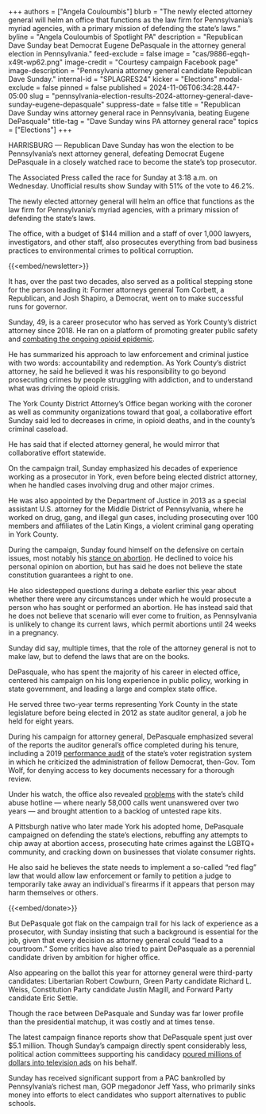+++
authors = ["Angela Couloumbis"]
blurb = "The newly elected attorney general will helm an office that functions as the law firm for Pennsylvania’s myriad agencies, with a primary mission of defending the state’s laws."
byline = "Angela Couloumbis of Spotlight PA"
description = "Republican Dave Sunday beat Democrat Eugene DePasquale in the attorney general election in Pennsylvania."
feed-exclude = false
image = "cas/9886-egqh-x49t-wp62.png"
image-credit = "Courtesy campaign Facebook page"
image-description = "Pennsylvania attorney general candidate Republican Dave Sunday."
internal-id = "SPLAGRES24"
kicker = "Elections"
modal-exclude = false
pinned = false
published = 2024-11-06T06:34:28.447-05:00
slug = "pennsylvania-election-results-2024-attorney-general-dave-sunday-eugene-depasquale"
suppress-date = false
title = "Republican Dave Sunday wins attorney general race in Pennsylvania, beating Eugene DePasquale"
title-tag = "Dave Sunday wins PA attorney general race"
topics = ["Elections"]
+++

HARRISBURG — Republican Dave Sunday has won the election to be Pennsylvania’s next attorney general, defeating Democrat Eugene DePasquale in a closely watched race to become the state’s top prosecutor.

The Associated Press called the race for Sunday at 3:18 a.m. on Wednesday. Unofficial results show Sunday with 51% of the vote to 46.2%.

The newly elected attorney general will helm an office that functions as the law firm for Pennsylvania’s myriad agencies, with a primary mission of defending the state’s laws.

The office, with a budget of $144 million and a staff of over 1,000 lawyers, investigators, and other staff, also prosecutes everything from bad business practices to environmental crimes to political corruption.

{{<embed/newsletter>}}

It has, over the past two decades, also served as a political stepping stone for the person leading it: Former attorneys general Tom Corbett, a Republican, and Josh Shapiro, a Democrat, went on to make successful runs for governor.

Sunday, 49, is a career prosecutor who has served as York County’s district attorney since 2018. He ran on a platform of promoting greater public safety and <a href="https://www.spotlightpa.org/news/2024/10/pennsylvania-election-2024-attorney-general-opioid-epidemic-drugs-prosecute/">combating the ongoing opioid epidemic</a>.

He has summarized his approach to law enforcement and criminal justice with two words: accountability and redemption. As York County’s district attorney, he said he believed it was his responsibility to go beyond prosecuting crimes by people struggling with addiction, and to understand what was driving the opioid crisis.

The York County District Attorney’s Office began working with the coroner as well as community organizations toward that goal, a collaborative effort Sunday said led to decreases in crime, in opioid deaths, and in the county’s criminal caseload.

He has said that if elected attorney general, he would mirror that collaborative effort statewide.

On the campaign trail, Sunday emphasized his decades of experience working as a prosecutor in York, even before being elected district attorney, when he handled cases involving drug and other major crimes.

He was also appointed by the Department of Justice in 2013 as a special assistant U.S. attorney for the Middle District of Pennsylvania, where he worked on drug, gang, and illegal gun cases, including prosecuting over 100 members and affiliates of the Latin Kings, a violent criminal gang operating in York County.

During the campaign, Sunday found himself on the defensive on certain issues, most notably his <a href="https://www.spotlightpa.org/news/2024/10/pennsylvania-election-2024-attorney-general-abortion-eugene-depasquale-dave-sunday/">stance on abortion</a>. He declined to voice his personal opinion on abortion, but has said he does not believe the state constitution guarantees a right to one.

He also sidestepped questions during a debate earlier this year about whether there were any circumstances under which he would prosecute a person who has sought or performed an abortion. He has instead said that he does not believe that scenario will ever come to fruition, as Pennsylvania is unlikely to change its current laws, which permit abortions until 24 weeks in a pregnancy.

Sunday did say, multiple times, that the role of the attorney general is not to make law, but to defend the laws that are on the books.

DePasquale, who has spent the majority of his career in elected office, centered his campaign on his long experience in public policy, working in state government, and leading a large and complex state office.

He served three two-year terms representing York County in the state legislature before being elected in 2012 as state auditor general, a job he held for eight years.

During his campaign for attorney general, DePasquale emphasized several of the reports the auditor general’s office completed during his tenure, including a 2019 <a href="https://www.paauditor.gov/wp-content/uploads/audits-archive/Media/Default/Reports/Department%20of%20State_SURE%20Audit%20Report%2012-19-19.pdf">performance audit</a> of the state’s voter registration system in which he criticized the administration of fellow Democrat, then-Gov. Tom Wolf, for denying access to key documents necessary for a thorough review.

Under his watch, the office also revealed <a href="https://www.paauditor.gov/wp-content/uploads/audits-archive/Media/Default/Reports/Performance%20Audit%20of%20the%20PA%20Department%20of%20Human%20Services%20-%20ChildLine.pdf">problems</a> with the state’s child abuse hotline — where nearly 58,000 calls went unanswered over two years — and brought attention to a backlog of untested rape kits.

A Pittsburgh native who later made York his adopted home, DePasquale campaigned on defending the state’s elections, rebuffing any attempts to chip away at abortion access, prosecuting hate crimes against the LGBTQ\+ community, and cracking down on businesses that violate consumer rights.

He also said he believes the state needs to implement a so-called “red flag” law that would allow law enforcement or family to petition a judge to temporarily take away an individual&#39;s firearms if it appears that person may harm themselves or others.

{{<embed/donate>}}

But DePasquale got flak on the campaign trail for his lack of experience as a prosecutor, with Sunday insisting that such a background is essential for the job, given that every decision as attorney general could “lead to a courtroom.” Some critics have also tried to paint DePasquale as a perennial candidate driven by ambition for higher office.

Also appearing on the ballot this year for attorney general were third-party candidates: Libertarian Robert Cowburn, Green Party candidate Richard L. Weiss, Constitution Party candidate Justin Magill, and Forward Party candidate Eric Settle.

Though the race between DePasquale and Sunday was far lower profile than the presidential matchup, it was costly and at times tense.

The latest campaign finance reports show that DePasquale spent just over $5.1 million. Though Sunday’s campaign directly spent considerably less, political action committees supporting his candidacy <a href="https://www.spotlightpa.org/news/2024/10/pennsylvania-election-2024-attorney-general-campaign-finance-tv-ads/">poured millions of dollars into television ads</a> on his behalf.

Sunday has received significant support from a PAC bankrolled by Pennsylvania’s richest man, GOP megadonor Jeff Yass, who primarily sinks money into efforts to elect candidates who support alternatives to public schools.


